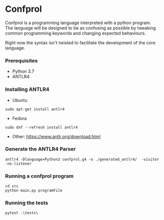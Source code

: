 # Confprol

Confprol is a programming language interpreted with a python program. The language will be designed to be as confusing as possible by tweaking common
programming keywords and changing expected behaviours.

Right now the syntax isn't twisted to facilitate the development of the core language.  


### Prerequisites

* Python 3.7
* ANTLR4


### Installing ANTLR4
* Ubuntu
```
sudo apt-get install antlr4
```
* Fedora
```
sudo dnf --refresh install antlr4
```

* Other:
https://www.antlr.org/download.html

### Generate the ANTLR4 Parser
```
antlr4 -Dlanguage=Python3 confprol.g4 -o ./generated_antlr4/  -visitor -no-listener
```

### Running a confprol program
```
cd src
python main.py programFile
```

### Running the tests


```
pytest .\tests\
```

